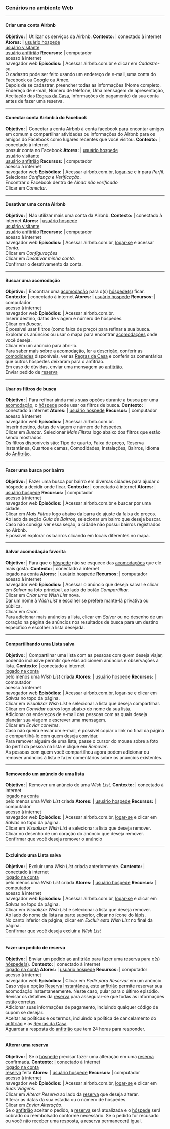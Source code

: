 
### Cenários no ambiente Web

***

#### Criar uma conta Airbnb<a name="CRIAR-CONTA"></a>

**Objetivo:** | Utilizar os serviços da Airbnb.
**Contexto:** | conectado à internet
**Atores:** | [usuário hospede](lex_geral.md#HOSPEDE)<br>[usuário visitante](lex_geral.md#VISITANTE)<br>[usuário anfitrião](lex_geral.md#ANFITRIAO)
**Recursos:** | computador<br>acesso à internet<br>navegador web
**Episódios:** | Acessar airbnb.com.br e clicar em *Cadastre-se*.<br>O cadastro pode ser feito usando um endereço de e-mail, uma conta do Facebook ou Google ou Amex.<br>Depois de se cadastrar, preencher todas as informações (Nome completo, Endereço de e-mail, Número de telefone, Uma mensagem de apresentação, Aceitação das [Regras da Casa](lex_hospedagem.md$#REGRAS), Informações de pagamento) da sua conta antes de fazer uma reserva.

***
#### Conectar conta Airbnb à do Facebook<a name="CONECTAR-FACEBOOK"></a>

**Objetivo:** | Conectar a conta Airbnb à conta facebook para encontar amigos em comum e compartilhar atividades ou informações do Airbnb para os amigos do Facebook como lugares recentes que você visitou.
**Contexto:** | conectado à internet<br>possuir conta no Facebook
**Atores:** | [usuário hospede](lex_geral.md#HOSPEDE)<br>[usuário visitante](lex_geral.md#VISITANTE)<br>[usuário anfitrião](lex_geral.md#ANFITRIAO)
**Recursos:** | computador<br>acesso à internet<br>navegador web
**Episódios:** | Acessar airbnb.com.br, [logar-se](cen_geral.md#FAZ-LOGIN) e ir para *Perfil*.<br>Selecionar *Confiança e Verificação*.<br>Encontrar o Facebook dentro de *Ainda não verificado*<br>Clicar em *Conectar*.

***
#### Desativar uma conta Airbnb

**Objetivo:** | Não utilizar mais uma conta da Airbnb.
**Contexto:** | conectado à internet
**Atores:** | [usuário hospede](lex_geral.md#HOSPEDE)<br>[usuário visitante](lex_geral.md#VISITANTE)<br>[usuário anfitrião](lex_geral.md#ANFITRIAO)
**Recursos:** | computador<br>acesso à internet<br>navegador web
**Episódios:** | Acessar airbnb.com.br, [logar-se](cen_geral.md#FAZ-LOGIN) e acessar *Conta*.<br>Clicar em *Configurações*<br>Clicar em *Desativar minha conta*.<br>Confirmar o desativamento da conta.

***
#### Buscar uma acomodação

**Objetivo:** | Encontrar uma [acomodação](lex_hospedagem.md#ACOMODACAO) para o(s) [hóspede(s)](lex_geral.md#HOSPEDE) ficar.
**Contexto:** | conectado à internet
**Atores:** | [usuário hospede](lex_geral.md#HOSPEDE)
**Recursos:** | computador<br>acesso à internet<br>navegador web
**Episódios:** | Acessar airbnb.com.br.<br>Inserir destino, datas de viagem e número de hóspedes.<br>Clicar em *Buscar*.<br>É possível usar  filtros (como faixa de preço) para refinar a sua busca.<br>Explorar os anúncios ou usar o mapa para encontrar [acomodações](lex_hospedagem.md#ACOMODACAO) onde você deseja.<br>Clicar em um anúncio para abri-lo.<br>Para saber mais sobre a [acomodação](lex_hospedagem.md#ACOMODACAO), ler a descrição, conferir as [comodidades](lex_hospedagem.md#COMODIDADES) disponíveis, ver as [Regras da Casa](lex_hospedagem.md$#REGRAS) e conferir os comentários que outros hóspedes deixaram para o anfitrião.<br>Em caso de dúvidas, enviar uma mensagem ao [anfitrião](lex_geral.md#ANFITRIAO).<br> Enviar pedido de [reserva](lex_hospedagem.md#RESERVA)

***
#### Usar os filtros de busca

**Objetivo:** | Para refinar ainda mais suas opções durante a busca por uma [acomodação](lex_hospedagem.md#ACOMODACAO), o [hóspede](lex_geral.md#HOSPEDE) pode usar os filtros de busca.
**Contexto:** | conectado à internet
**Atores:** | [usuário hospede](lex_geral.md#HOSPEDE)
**Recursos:** | computador<br>acesso à internet<br>navegador web
**Episódios:** | Acessar airbnb.com.br.<br>Inserir destino, datas de viagem e número de hóspedes.<br>Clicar em *Buscar*. Selecionar *Mais Filtros* logo abaixo dos filtros que estão sendo mostrados.<br>Os filtros disponíveis são: Tipo de quarto, Faixa de preço, Reserva Instantânea, Quartos e camas, Comodidades, Instalações, Bairros, Idioma do [Anfitrião](lex_geral.md#ANFITRIAO).

***
#### Fazer uma busca por bairro

**Objetivo:** | Fazer uma busca por bairro em diversas cidades para ajudar o hóspede a decidir onde ficar.
**Contexto:** | conectado à internet
**Atores:** | [usuário hospede](lex_geral.md#HOSPEDE)
**Recursos:** | computador<br>acesso à internet<br>navegador web
**Episódios:** | Acessar airbnb.com.br e buscar por uma cidade.<br>Clicar em *Mais Filtros* logo abaixo da barra de ajuste da faixa de preços.<br>Ao lado da seção *Guia de Bairros*, selecionar um bairro que deseja buscar. Caso não consiga ver essa seção, a cidade não possui bairros registrados no Airbnb.<br>É possível explorar os bairros clicando em locais diferentes no mapa.

***
#### Salvar acomodação favorita

**Objetivo:** | Para que o [hóspede](lex_geral.md#HOSPEDE) não se esquece das [acomodações](lex_hospedagem.md#ACOMODACAO) que ele mais gosta.
**Contexto:** | conectado à internet<br>[logado na conta](cen_geral.md#FAZ-LOGIN)
**Atores:** | [usuário hospede](lex_geral.md#HOSPEDE)
**Recursos:** | computador<br>acesso à internet<br>navegador web
**Episódios:** | Acessar o anúncio que deseja salvar e clicar em *Salvar* na foto principal, ao lado do botão *Compartilhar*.<br>Clicar em *Criar uma Wish List* nova.<br>Dar um nome à *Wish List* e escolher se prefere mante-lá privativa ou pública.<br>Clicar em *Criar*.<br>Para adicionar mais anúncios a lista, clicar em *Salvar* ou no desenho de um coração na página de anúncios nos resultados de busca para um destino específico e escolher a lista desejada.

***
#### Compartilhando uma Lista salva

**Objetivo:** | Compartilhar uma lista com as pessoas com quem deseja viajar, podendo inclusive permitir que elas adicionem anúncios e observações à lista.
**Contexto:** | conectado à internet<br>[logado na conta](cen_geral.md#FAZ-LOGIN)<br>pelo menos uma *Wish List* criada
**Atores:** | [usuário hospede](lex_geral.md#HOSPEDE)
**Recursos:** | computador<br>acesso à internet<br>navegador web
**Episódios:** | Acessar airbnb.com.br, [logar-se](cen_geral.md#FAZ-LOGIN) e clicar em *Salvas* no topo da página.<br>Clicar em *Visualizar Wish List* e selecionar a lista que deseja compartilhar.<br>Clicar em *Convidar outros* logo abaixo do nome da sua lista.<br>Adicionar os endereços de e-mail das pessoas com as quais deseja planejar sua viagem e escrever uma mensagem.<br>Clicar em *Enviar convites*.<br>Caso não queira enviar um e-mail, é possível copiar o link no final da página e compartilhá-lo com quem deseja convidar.<br>Para remover alguém de uma lista, passe o cursor do mouse sobre a foto do perfil da pessoa na lista e clique em *Remover*.<br>As pessoas com quem você compartilhou agora podem adicionar ou remover anúncios à lista e fazer comentários sobre os anúncios existentes.

***
#### Removendo um anúncio de uma lista

**Objetivo:** | Remover um anúncio de uma *Wish List*.
**Contexto:** | conectado à internet<br>[logado na conta](cen_geral.md#FAZ-LOGIN)<br>pelo menos uma *Wish List* criada
**Atores:** | [usuário hospede](lex_geral.md#HOSPEDE)
**Recursos:** | computador<br>acesso à internet<br>navegador web
**Episódios:** | Acessar airbnb.com.br, [logar-se](cen_geral.md#FAZ-LOGIN) e clicar em *Salvas* no topo da página.<br>Clicar em *Visualizar Wish List* e selecionar a lista que deseja remover.<br>Clicar no desenho de um coração do anúncio que deseja remover.<br>Confirmar que você deseja remover o anúncio

***
#### Excluindo uma Lista salva

**Objetivo:** | Excluir uma *Wish List* criada anteriormente.
**Contexto:** | conectado à internet<br>[logado na conta](cen_geral.md#FAZ-LOGIN)<br>pelo menos uma *Wish List* criada
**Atores:** | [usuário hospede](lex_geral.md#HOSPEDE)
**Recursos:** | computador<br>acesso à internet<br>navegador web
**Episódios:** | Acessar airbnb.com.br, [logar-se](cen_geral.md#FAZ-LOGIN) e clicar em *Salvas* no topo da página.<br>Clicar em *Visualizar Wish List* e selecionar a lista que deseja remover.<br>Ao lado do nome da lista na parte superior, clicar no ícone do lápis.<br>No canto inferior da página, clicar em *Excluir esta Wish List* no final da página.<br>Confirmar que você deseja excluir a *Wish List*

***
#### Fazer um pedido de reserva

**Objetivo:** | Enviar um pedido ao [anfitrião](lex_geral.md#ANFITRIAO) para fazer uma [reserva](lex_hospedagem.md#RESERVA) para o(s) [hóspede(s)](lex_geral.md#HOSPEDE).
**Contexto:** | conectado à internet<br>[logado na conta](cen_geral.md#FAZ-LOGIN)
**Atores:** | [usuário hospede](lex_geral.md#HOSPEDE)
**Recursos:** | computador<br>acesso à internet<br>navegador web
**Episódios:** | Clicar em *Pedir para Reservar* em um anúncio.<br>Caso veja a opção [Reserva Instantânea](lex_hospedagem.md#RESERVA-INSTANTANEA), este [anfitrião](lex_geral.md#ANFITRIAO) permite reservar sua acomodação instantaneamente. Neste caso, pular para o último episódio.<br>Revisar os detalhes da [reserva](lex_hospedagem.md#RESERVA) para assegurar-se que todas as informações estão corretas.<br>Adicionar suas informações de pagamento, incluindo qualquer código de cupom se desejar.<br>Aceitar as políticas e os termos, incluindo a política de cancelamento do [anfitrião](lex_geral.md#ANFITRIAO) e as [Regras da Casa](lex_hospedagem.md$#REGRAS).<br>Aguardar a resposta do [anfitrião](lex_geral.md#ANFITRIAO) que tem 24 horas para responder.

***
#### Alterar uma [reserva](lex_hospedagem.md#RESERVA)

**Objetivo:** | Se o [hóspede](lex_geral.md#HOSPEDE) precisar fazer uma alteração em uma [reserva](lex_hospedagem.md#RESERVA) confirmada.
**Contexto:** | conectado à internet<br>[logado na conta](cen_geral.md#FAZ-LOGIN)<br>[reserva](lex_hospedagem.md#RESERVA) feita
**Atores:** | [usuário hospede](lex_geral.md#HOSPEDE)
**Recursos:** | computador<br>acesso à internet<br>navegador web
**Episódios:** | Acessar airbnb.com.br, [logar-se](cen_geral.md#FAZ-LOGIN) e clicar em *Suas Viagens*.<br>Clicar em *Alterar Reserva* ao lado da [reserva](lex_hospedagem.md#RESERVA) que deseja alterar.<br>Alterar as datas da sua estadia ou o número de hóspedes.<br>Clicar em *Enviar Alteração*.<br>Se o [anfitrião](lex_geral.md#ANFITRIAO) aceitar o pedido, a [reserva](lex_hospedagem.md#RESERVA) será atualizada e o [hóspede](lex_geral.md#HOSPEDE) será cobrado ou reembolsado conforme necessário. Se o pedido for recusado ou você não receber uma resposta, a [reserva](lex_hospedagem.md#RESERVA) permanecerá igual.
